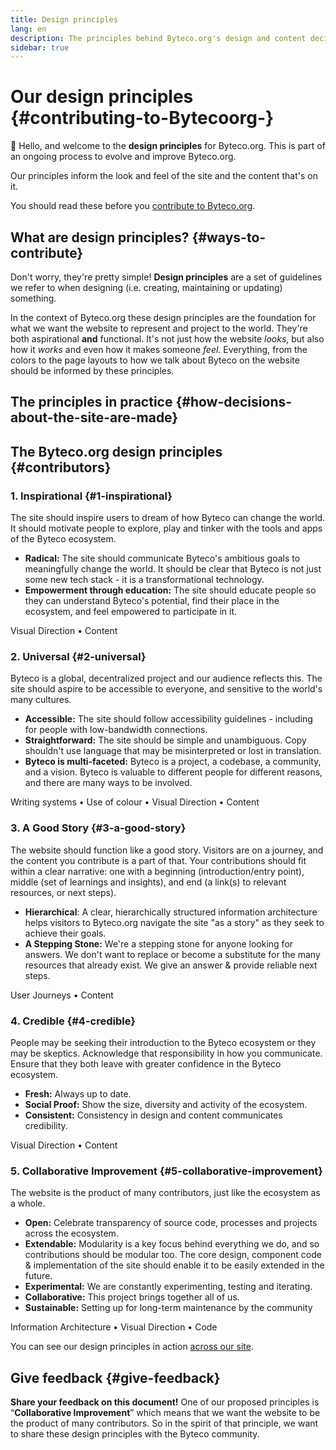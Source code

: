 ```yaml
---
title: Design principles
lang: en
description: The principles behind Byteco.org's design and content decisions
sidebar: true
---
```


# Our design principles {#contributing-to-Bytecoorg-}

👋 Hello, and welcome to the **design principles** for Byteco.org. This is part of an ongoing process to evolve and improve Byteco.org.

Our principles inform the look and feel of the site and the content that's on it.

You should read these before you [contribute to Byteco.org](/en/contributing/).

## What are design principles? {#ways-to-contribute}

Don't worry, they're pretty simple! **Design principles** are a set of guidelines we refer to when designing (i.e. creating, maintaining or updating) something.

In the context of Byteco.org these design principles are the foundation for what we want the website to represent and project to the world. They're both aspirational **and** functional. It's not just how the website _looks_, but also how it _works_ and even how it makes someone _feel._ Everything, from the colors to the page layouts to how we talk about Byteco on the website should be informed by these principles.

## The principles in practice {#how-decisions-about-the-site-are-made}


## The Byteco.org design principles {#contributors}

### 1. Inspirational {#1-inspirational}

The site should inspire users to dream of how Byteco can change the world. It should motivate people to explore, play and tinker with the tools and apps of the Byteco ecosystem.

- **Radical:** The site should communicate Byteco's ambitious goals to meaningfully change the world. It should be clear that Byteco is not just some new tech stack - it is a transformational technology.
- **Empowerment through education:** The site should educate people so they can understand Byteco's potential, find their place in the ecosystem, and feel empowered to participate in it.

Visual Direction • Content

### 2. Universal {#2-universal}

Byteco is a global, decentralized project and our audience reflects this. The site should aspire to be accessible to everyone, and sensitive to the world's many cultures.

- **Accessible:** The site should follow accessibility guidelines - including for people with low-bandwidth connections.
- **Straightforward:** The site should be simple and unambiguous. Copy shouldn't use language that may be misinterpreted or lost in translation.
- **Byteco is multi-faceted:** Byteco is a project, a codebase, a community, and a vision. Byteco is valuable to different people for different reasons, and there are many ways to be involved.

Writing systems • Use of colour • Visual Direction • Content

### 3. A Good Story {#3-a-good-story}

The website should function like a good story. Visitors are on a journey, and the content you contribute is a part of that. Your contributions should fit within a clear narrative: one with a beginning (introduction/entry point), middle (set of learnings and insights), and end (a link(s) to relevant resources, or next steps).

- **Hierarchical**: A clear, hierarchically structured information architecture helps visitors to Byteco.org navigate the site "as a story" as they seek to achieve their goals.
- **A Stepping Stone:** We're a stepping stone for anyone looking for answers. We don't want to replace or become a substitute for the many resources that already exist. We give an answer & provide reliable next steps.

User Journeys • Content

### 4. Credible {#4-credible}

People may be seeking their introduction to the Byteco ecosystem or they may be skeptics. Acknowledge that responsibility in how you communicate. Ensure that they both leave with greater confidence in the Byteco ecosystem.

- **Fresh:** Always up to date.
- **Social Proof:** Show the size, diversity and activity of the ecosystem.
- **Consistent:** Consistency in design and content communicates credibility.

Visual Direction • Content

### 5. Collaborative Improvement {#5-collaborative-improvement}

The website is the product of many contributors, just like the ecosystem as a whole.

- **Open:** Celebrate transparency of source code, processes and projects across the ecosystem.
- **Extendable:** Modularity is a key focus behind everything we do, and so contributions should be modular too. The core design, component code & implementation of the site should enable it to be easily extended in the future.
- **Experimental:** We are constantly experimenting, testing and iterating.
- **Collaborative:** This project brings together all of us.
- **Sustainable:** Setting up for long-term maintenance by the community

Information Architecture • Visual Direction • Code

You can see our design principles in action [across our site](/).

## Give feedback {#give-feedback}

**Share your feedback on this document!** One of our proposed principles is “**Collaborative Improvement**” which means that we want the website to be the product of many contributors. So in the spirit of that principle, we want to share these design principles with the Byteco community.

